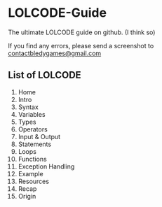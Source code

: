 <h1>LOLCODE-Guide</h1>
The ultimate LOLCODE guide on github. (I think so)
<p></p>
If you find any errors, please send a screenshot to <a href="mailto:contactbledygames@gmail.com?&Subject=I%20found%20an%20error&Body=In%20LOLCODE/Home.md%20it%20says%20'someting'%20instead%20of%20'something'">contactbledygames@gmail.com</a>
<h2>List of LOLCODE</h2>
<ol>
  <li>Home</li>
  <li>Intro</li>
  <li>Syntax</li>
  <li>Variables</li>
  <li>Types</li>
  <li>Operators</li>
  <li>Input &amp; Output</li>
  <li>Statements</li>
  <li>Loops</li>
  <li>Functions</li>
  <li>Exception Handling</li>
  <li>Example</li>
  <li>Resources</li>
  <li>Recap</li>
  <li>Origin</li>
</ol>
